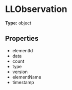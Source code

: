 # LLObservation


**Type:** object

## Properties
* elementId
* data
* count
* type
* version
* elementName
* timestamp
